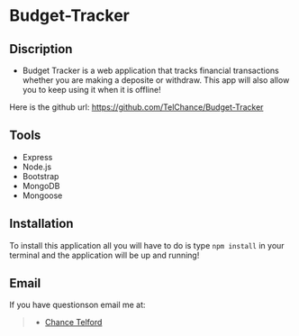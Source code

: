 # Budget-Tracker

## Discription
- Budget Tracker is a web application that tracks financial transactions whether you are making a deposite or withdraw. This app will also allow you to keep using it when it is offline!

Here is the github url: https://github.com/TelChance/Budget-Tracker




## Tools
- Express
- Node.js
- Bootstrap
- MongoDB
- Mongoose

## Installation
To install this application all you will have to do is type `npm install` in your terminal and the application will be up and running!

## Email 
If you have questionson email me at:
  > * [Chance Telford](mailto:chancetelford0018@gmail.com)  